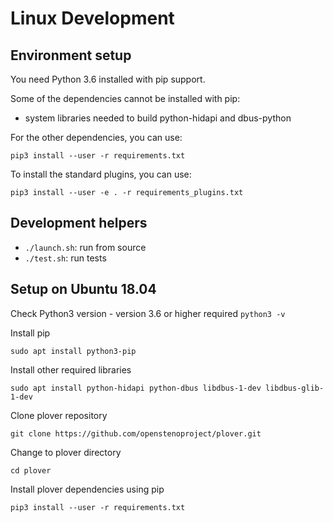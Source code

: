 # Linux Development



## Environment setup

You need Python 3.6 installed with pip support.

Some of the dependencies cannot be installed with pip:

* system libraries needed to build python-hidapi and dbus-python

For the other dependencies, you can use:

`pip3 install --user -r requirements.txt`

To install the standard plugins, you can use:

`pip3 install --user -e . -r requirements_plugins.txt`

## Development helpers

* `./launch.sh`: run from source
* `./test.sh`: run tests


## Setup on Ubuntu 18.04
Check Python3 version - version 3.6 or higher required
`python3 -v`

Install pip 

`sudo apt install python3-pip`

Install other required libraries

`sudo apt install python-hidapi python-dbus libdbus-1-dev libdbus-glib-1-dev`

Clone plover repository

`git clone https://github.com/openstenoproject/plover.git`

Change to plover directory

`cd plover`

Install plover dependencies using pip

`pip3 install --user -r requirements.txt`



